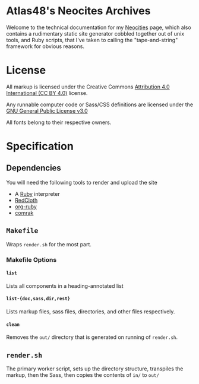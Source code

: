 # Atlas48's Neocites Archives
Welcome to the technical documentation for my [Neocities](https://neocities.org) page, which also contains a rudimentary static site generator cobbled together out of unix tools,
and Ruby scripts, that I've taken to calling the "tape-and-string" framework for obvious reasons.

# License
All markup is licensed under the Creative Commons [Attribution 4.0 International (CC BY 4.0)](https://creativecommons.org/licenses/by/4.0/) license.

Any runnable computer code or Sass/CSS definitions are licensed under the [GNU General Public License v3.0](https://www.gnu.org/licenses/gpl-3.0.html)

All fonts belong to their respective owners.
# Specification
## Dependencies
You will need the following tools to render and upload the site
- A [Ruby](https://www.ruby-lang.org/en/) interpreter
- [RedCloth](http://redcloth.org/)
- [org-ruby](http://github.com/bdewey/org-ruby)
- [comrak](https://github.com/kivikakk/comrak)
## `Makefile`
Wraps `render.sh` for the most part.
### Makefile Options
#### `list`
Lists all components in a heading-annotated list
#### `list-{doc,sass,dir,rest}`
Lists markup files, sass files, directories, and other files respectively.
#### `clean`
Removes the `out/` directory that is generated on running of `render.sh`.
## `render.sh`
The primary worker script, sets up the directory structure, transpiles the markup, then the Sass, then copies the contents of `in/` to `out/`
